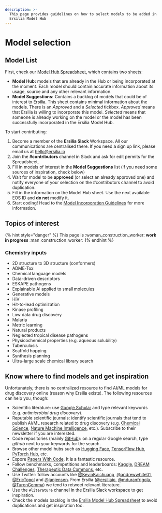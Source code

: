 ```yaml
---
description: >-
  This page provides guidelines on how to select models to be added in the
  Ersilia Model Hub
---
```


# Model selection

## Model List

First, check our [Model Hub Spreadsheet](https://docs.google.com/spreadsheets/d/1TQdei8kkF6zMGyDn0km0qmjZb6p-PM9gsBnSWg3637s/edit?usp=sharing), which contains two sheets:

* **Model Hub:** models that are already in the Hub or being incorporated at the moment. Each model should contain accurate information about its usage, source and any other relevant information.
* **Model Suggestions:** Contains a backlog of models that could be of interest to Ersilia. This sheet contains minimal information about the models. There is an _Approved_ and a _Selected_ tickbox. _Approved_ means that Ersilia is willing to incorporate this model. _Selected_ means that someone is already working on the model or the model has been successfully incorporated in the Ersilia Model Hub.

To start contributing:

1. Become a member of the **Ersilia Slack** Workspace. All our communications are centralised there. If you need a sign up link, please email us at hello@ersilia.io
2. Join the **#contributors** channel in Slack and ask for edit permits for the Spreadsheet.
3. Fill in models of interest in the **Model Suggestions** list (if you need some sources of inspiration, check below)
4. Wait for model to be **approved** (or select an already approved one) and notify everyone of your selection on the #contributors channel to avoid duplication.
5. Fill in the information on the Model Hub sheet. Use the next available EOS ID and **do not** modify it.
6. Start coding! Head to the [Model Incorporation Guidelines](../contributors/incorporate-models.md) for more information.

## Topics of interest

{% hint style="danger" %}
This page is :woman\_construction\_worker: **work in progress** :man\_construction\_worker:
{% endhint %}

### Chemistry inputs

* 2D structure to 3D structure (conformers)
* ADME-Tox
* Chemical language models
* Data-driven descriptors
* ESKAPE pathogens
* Explainable AI applied to small molecules
* Generative models
* HIV
* Hit-to-lead optimization
* Kinase profiling
* Low data drug discovery
* Malaria
* Metric learning
* Natural products
* Neglected tropical disease pathogens
* Physicochemical properties (e.g. aqueous solubility)
* Tuberculosis
* Scaffold hopping
* Synthesis planning
* Ultra-large scale chemical library search

## Know where to find models and get inspiration

Unfortunately, there is no centralized resource to find AI/ML models for drug discovery online (reason why Ersilia exists). The following resources can help you, though:

* Scientific literature: use [Google Scholar](https://scholar.google.com) and type relevant keywords (e.g. _antimicrobial drug discovery_).
* Reputable scientific journals: identify scientific journals that tend to publish AI/ML research related to drug discovery (e.g. [Chemical Science](https://www.rsc.org/journals-books-databases/about-journals/chemical-science/), [Nature Machine Intelligence](https://www.nature.com/natmachintell/), etc.). Subscribe to their newsletter if you are interested.
* Code repositories (mainly [GitHub](https://github.com)): on a regular Google search, type _github_ next to your keywords for the search.
* Browse other model hubs such as [Hugging Face](https://huggingface.co), [TensorFlow Hub](https://tensorflow.org/hub), [PyTorch Hub](https://pytorch.org/hub), etc.
* Expore [Papers With Code](https://paperswithcode.com/). It is a fantastic resource.
* Follow benchmarks, competitions and leaderboards: [Kaggle](https://www.kaggle.com/), [DREAM Challenges](https://dreamchallenges.org/), [Therapeutic Data Commons](https://tdcommons.ai/), etc.
* Use Twitter: follow accounts like [@KevinKaichuang](https://twitter.com/KevinKaichuang), [@andrewwhite01](https://twitter.com/andrewwhite01), [@EricTopol](https://twitter.com/erictopol) and [@janjensen](https://twitter.com/janjensen). From Ersilia ([@ersiliaio](https://twitter.com/ersiliaio), [@mduranfrigola](https://twitter.com/mduranfrigola), [@TuronGemma](https://twitter.com/TuronGemma)) we tend to retweet relevant literature.
* Use the `#literature` channel in the Ersilia Slack workspace to get inspiration.
* Check the models backlog in the [Ersilia Model Hub Spreadsheet](https://docs.google.com/spreadsheets/d/1TQdei8kkF6zMGyDn0km0qmjZb6p-PM9gsBnSWg3637s/edit?usp=sharing) to avoid duplications and get inspiration too.

###
